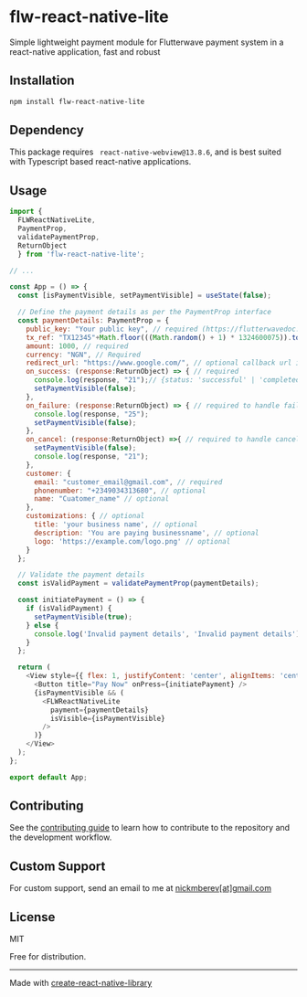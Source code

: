 # flw-react-native-lite

Simple lightweight payment module for Flutterwave payment system in a react-native application, fast and robust

## Installation

```sh
npm install flw-react-native-lite
```

## Dependency

This package requires ` react-native-webview@13.8.6`, and is best suited with Typescript based react-native applications.

## Usage

```js
import {
  FLWReactNativeLite,
  PaymentProp,
  validatePaymentProp,
  ReturnObject
  } from 'flw-react-native-lite';

// ...

const App = () => {
  const [isPaymentVisible, setPaymentVisible] = useState(false);

  // Define the payment details as per the PaymentProp interface
  const paymentDetails: PaymentProp = {
    public_key: "Your public key", // required (https://flutterwavedoc.readme.io/v2.0/docs/api-keys)
    tx_ref: "TX12345"+Math.floor(((Math.random() + 1) * 1324600075)).toString(), //  required
    amount: 1000, // required
    currency: "NGN", // Required
    redirect_url: "https://www.google.com/", // optional callback url in case you need one
    on_success: (response:ReturnObject) => { // required
      console.log(response, "21");// {status: 'successful' | 'completed', tx_rf: "ref", transaction_id: '12345'}
      setPaymentVisible(false);
    },
    on_failure: (response:ReturnObject) => { // required to handle failures
      console.log(response, "25");
      setPaymentVisible(false);
    },
    on_cancel: (response:ReturnObject) =>{ // required to handle cancel event
      setPaymentVisible(false);
      console.log(response, "21");
    },
    customer: {
      email: "customer_email@gmail.com", // required
      phonenumber: "+2349034313680", // optional
      name: "Cuatomer_name" // optional
    },
    customizations: { // optional
      title: 'your business name', // optional
      description: 'You are paying businessname', // optional
      logo: 'https://example.com/logo.png' // optional
    }
  };

  // Validate the payment details
  const isValidPayment = validatePaymentProp(paymentDetails);

  const initiatePayment = () => {
    if (isValidPayment) {
      setPaymentVisible(true);
    } else {
      console.log('Invalid payment details', 'Invalid payment details');
    }
  };

  return (
    <View style={{ flex: 1, justifyContent: 'center', alignItems: 'center' }}>
      <Button title="Pay Now" onPress={initiatePayment} />
      {isPaymentVisible && (
        <FLWReactNativeLite
          payment={paymentDetails}
          isVisible={isPaymentVisible}
        />
      )}
    </View>
  );
};

export default App;
```

## Contributing

See the [contributing guide](CONTRIBUTING.md) to learn how to contribute to the repository and the development workflow.

## Custom Support

For custom support, send an email to me at [nickmberev[at]gmail.com](mailto:nickmberev@gmail.com)

## License

MIT

Free for distribution.

---

Made with [create-react-native-library](https://github.com/callstack/react-native-builder-bob)
